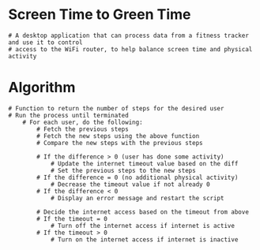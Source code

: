 # Screen Time to Green Time
	# A desktop application that can process data from a fitness tracker and use it to control
	# access to the WiFi router, to help balance screen time and physical activity
# Algorithm
	# Function to return the number of steps for the desired user
	# Run the process until terminated
		# For each user, do the following:
			# Fetch the previous steps
			# Fetch the new steps using the above function
			# Compare the new steps with the previous steps

			# If the difference > 0 (user has done some activity)
				# Update the internet timeout value based on the diff
				# Set the previous steps to the new steps
			# If the difference = 0 (no additional physical activity)
				# Decrease the timeout value if not already 0
			# If the difference < 0
				# Display an error message and restart the script

			# Decide the internet access based on the timeout from above
			# If the timeout = 0
				# Turn off the internet access if internet is active
			# If the timeout > 0
				# Turn on the internet access if internet is inactive
